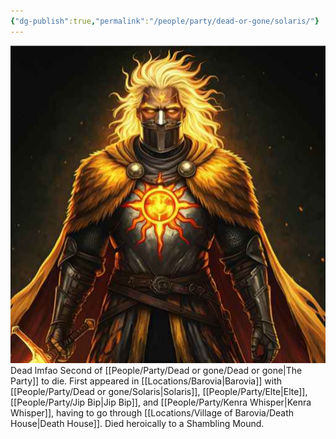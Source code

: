 ```yaml
---
{"dg-publish":true,"permalink":"/people/party/dead-or-gone/solaris/"}
---
```


![Solaris.png|500](/img/user/Images/Solaris.png)
Dead lmfao
Second of [[People/Party/Dead or gone/Dead or gone\|The Party]] to die.
First appeared in [[Locations/Barovia\|Barovia]] with [[People/Party/Dead or gone/Solaris\|Solaris]], [[People/Party/Elte\|Elte]], [[People/Party/Jip Bip\|Jip Bip]], and [[People/Party/Kenra Whisper\|Kenra Whisper]], having to go through [[Locations/Village of Barovia/Death House\|Death House]].
Died heroically to a Shambling Mound.